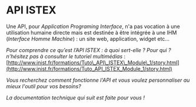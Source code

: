 # API ISTEX

Une API, pour _Application Programing Interface_, n'a pas vocation à une utilisation humaine directe mais est destinée à être intégrée à une IHM \(_Interface Homme Machine_\) : un site web, application, widget etc...

_Pour comprendre ce qu’est l’API ISTEX : à quoi sert-elle ? Pour qui ? n'hésitez pas à consulter le tutoriel multimédias_ : [http://www.inist.fr/formations/Tuto\_API\_ISTEX\_Module\_1/story.html](http://www.inist.fr/formations/Tuto_API_ISTEX_Module_1/story.html)

_Vous recherchez comment fonctionne l'API et vous voulez personnaliser au mieux l'outil pour vos besoins?_

_La documentation technique qui suit est faite pour vous !_

